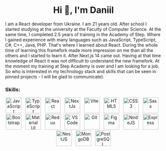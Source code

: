 <h1 align="center">Hi 👋, I'm Daniil</h1>
<p>I am a React developer from Ukraine. I am 21 years old. After school I started studying at the university at the Faculty of Computer Science. At the same time, I completed 2.5 years of training in the Academy of Step. Where I gained experience with many languages such as JavaScript, TypeScript, C#, C++, Java, PHP. That's where I learned about React. During the whole time of learning this framefork made more impression on me than all the others and I started to learn it. After Next.js 14 came out. Having at that time knowledge of React it was not difficult to understand the new framefork. At the moment my training at Step Academy is over and I am looking for a job. So who is interested in my technology stack and skills that can be seen in pinned projects - I will be glad to communicate).</p>

<h3 align="left">Skills:</h3>
<div align="center"> 
  <img src="https://raw.githubusercontent.com/danielcranney/readme-generator/main/public/icons/skills/javascript-colored.svg" width="50" height="50" alt="JavaScript" />
   <img width="5" />
<img src="https://raw.githubusercontent.com/danielcranney/readme-generator/main/public/icons/skills/typescript-colored.svg" width="50" height="50" alt="TypeScript" />
     <img width="5" />
  <img src="https://raw.githubusercontent.com/danielcranney/readme-generator/main/public/icons/skills/react-colored.svg" width="50" height="50" alt="React" />
     <img width="5" />
  <img src="https://raw.githubusercontent.com/danielcranney/readme-generator/main/public/icons/skills/nextjs-colored-dark.svg" width="50" height="50" alt="NextJs" />
     <img width="5" />
  <img src="https://raw.githubusercontent.com/danielcranney/readme-generator/main/public/icons/skills/vite-colored.svg" width="50" height="50" alt="Vite" />
     <img width="5" />
  <img src="https://raw.githubusercontent.com/danielcranney/readme-generator/main/public/icons/skills/html5-colored.svg" width="50" height="50" alt="HTML5" />
     <img width="5" />
  <img src="https://raw.githubusercontent.com/danielcranney/readme-generator/main/public/icons/skills/css3-colored.svg" width="50" height="50" alt="CSS3" />
     <img width="5" />
  <img src="https://raw.githubusercontent.com/danielcranney/readme-generator/main/public/icons/skills/sass-colored.svg" width="50" height="50" alt="Sass" />
     <img width="5" />
  <img src="https://raw.githubusercontent.com/danielcranney/readme-generator/main/public/icons/skills/bootstrap-colored.svg" width="50" height="50" alt="Bootstrap" />
     <img width="5" />
  <img src="https://raw.githubusercontent.com/danielcranney/readme-generator/main/public/icons/skills/materialui-colored.svg" width="50" height="50" alt="Material UI" />
     <img width="5" />
  <img src="https://raw.githubusercontent.com/danielcranney/readme-generator/main/public/icons/skills/redux-colored.svg" width="50" height="50" alt="Redux" />
       <img width="5" />
  <img src="https://raw.githubusercontent.com/danielcranney/readme-generator/main/public/icons/skills/visualstudiocode.svg" width="50" height="50" alt="VS Code" />
     <img width="5" />
  <img src="https://raw.githubusercontent.com/danielcranney/readme-generator/main/public/icons/skills/git-colored.svg" width="50" height="50" alt="Git" />
     <img width="5" />
  <img src="https://raw.githubusercontent.com/danielcranney/readme-generator/main/public/icons/skills/figma-colored.svg" width="50" height="50" alt="Figma" />
     <img width="5" />
  <img src="https://raw.githubusercontent.com/danielcranney/readme-generator/main/public/icons/skills/nodejs-colored.svg" width="50" height="50" alt="NodeJS" />
     <img width="5" />
  <img src="https://raw.githubusercontent.com/danielcranney/readme-generator/main/public/icons/skills/express-colored-dark.svg" width="50" height="50" alt="Express" />
     <img width="5" />
  <img src="https://raw.githubusercontent.com/danielcranney/readme-generator/main/public/icons/skills/nestjs-colored.svg" width="50" height="50" alt="NestJS" />
     <img width="5" />
  <img src="https://raw.githubusercontent.com/danielcranney/readme-generator/main/public/icons/skills/mongodb-colored.svg" width="50" height="50" alt="MongoDB" />
     <img width="5" />
  <img src="https://raw.githubusercontent.com/danielcranney/readme-generator/main/public/icons/skills/postgresql-colored.svg" width="50" height="50" alt="PostgreSQL" />
  
</div>
